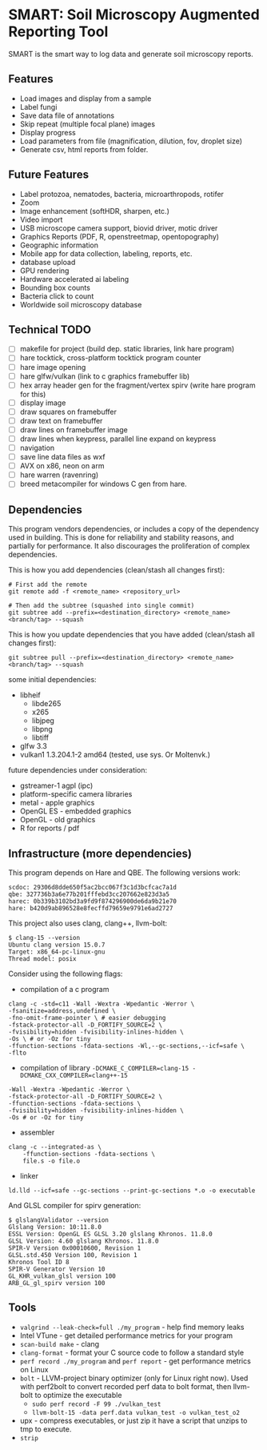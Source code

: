 # SMART: Soil Microscopy Augmented Reporting Tool
SMART is the smart way to log data and generate soil microscopy reports.

## Features
- Load images and display from a sample
- Label fungi
- Save data file of annotations
- Skip repeat (multiple focal plane) images
- Display progress
- Load parameters from file (magnification, dilution, fov, droplet size)
- Generate csv, html reports from folder.

## Future Features
- Label protozoa, nematodes, bacteria, microarthropods, rotifer  
- Zoom
- Image enhancement (softHDR, sharpen, etc.)
- Video import
- USB microscope camera support, biovid driver, motic driver
- Graphics Reports (PDF, R, openstreetmap, opentopography)
- Geographic information
- Mobile app for data collection, labeling, reports, etc.
- database upload
- GPU rendering
- Hardware accelerated ai labeling
- Bounding box counts
- Bacteria click to count
- Worldwide soil microscopy database

## Technical TODO
- [ ] makefile for project (build dep. static libraries, link hare program)
- [ ] hare tocktick, cross-platform tocktick program counter
- [ ] hare image opening
- [ ] hare glfw/vulkan (link to c graphics framebuffer lib)
- [ ] hex array header gen for the fragment/vertex spirv (write hare program for this)
- [ ] display image
- [ ] draw squares on framebuffer
- [ ] draw text on framebuffer
- [ ] draw lines on framebuffer image
- [ ] draw lines when keypress, parallel line expand on keypress
- [ ] navigation
- [ ] save line data files as wxf
- [ ] AVX on x86, neon on arm
- [ ] hare warren (ravenring)
- [ ] breed metacompiler for windows C gen from hare.

## Dependencies
This program vendors dependencies, or includes a copy of the dependency used in building. This is done for reliability and stability reasons, and partially for performance. It also discourages the proliferation of complex dependencies.

This is how you add dependencies (clean/stash all changes first):
```
# First add the remote
git remote add -f <remote_name> <repository_url>

# Then add the subtree (squashed into single commit)
git subtree add --prefix=<destination_directory> <remote_name> <branch/tag> --squash
```

This is how you update dependencies that you have added (clean/stash all changes first):
```
git subtree pull --prefix=<destination_directory> <remote_name> <branch/tag> --squash
```

some initial dependencies:
- libheif
	- libde265
	- x265
	- libjpeg
	- libpng
	- libtiff
- glfw 3.3
- vulkan1 1.3.204.1-2 amd64 (tested, use sys. Or Moltenvk.)


future dependencies under consideration:
- gstreamer-1 agpl (ipc)
- platform-specific camera libraries
- metal - apple graphics
- OpenGL ES - embedded graphics
- OpenGL - old graphics
- R for reports / pdf

## Infrastructure (more dependencies)
This program depends on Hare and QBE. The following versions work:
```
scdoc: 29306d8dde650f5ac2bcc067f3c1d3bcfcac7a1d
qbe: 327736b3a6e77b201fffebd3cc207662e823d3a5
harec: 0b339b3102bd3a9fd9f874296900de6da9b21e70
hare: b420d9ab896528e8fecffd79659e9791e6ad2727
```

This project also uses clang, clang++, llvm-bolt:
```
$ clang-15 --version
Ubuntu clang version 15.0.7
Target: x86_64-pc-linux-gnu
Thread model: posix
```

Consider using the following flags:
- compilation of a c program
```
clang -c -std=c11 -Wall -Wextra -Wpedantic -Werror \
-fsanitize=address,undefined \
-fno-omit-frame-pointer \ # easier debugging
-fstack-protector-all -D_FORTIFY_SOURCE=2 \
-fvisibility=hidden -fvisibility-inlines-hidden \
-Os \ # or -Oz for tiny
-ffunction-sections -fdata-sections -Wl,--gc-sections,--icf=safe \
-flto
```
- compilation of library `-DCMAKE_C_COMPILER=clang-15 -DCMAKE_CXX_COMPILER=clang++-15`
```
-Wall -Wextra -Wpedantic -Werror \
-fstack-protector-all -D_FORTIFY_SOURCE=2 \
-ffunction-sections -fdata-sections \
-fvisibility=hidden -fvisibility-inlines-hidden \
-Os # or -Oz for tiny
```
- assembler
```
clang -c --integrated-as \
    -ffunction-sections -fdata-sections \
    file.s -o file.o
```
- linker
```
ld.lld --icf=safe --gc-sections --print-gc-sections *.o -o executable
```

And GLSL compiler for spirv generation:
```
$ glslangValidator --version
Glslang Version: 10:11.8.0
ESSL Version: OpenGL ES GLSL 3.20 glslang Khronos. 11.8.0
GLSL Version: 4.60 glslang Khronos. 11.8.0
SPIR-V Version 0x00010600, Revision 1
GLSL.std.450 Version 100, Revision 1
Khronos Tool ID 8
SPIR-V Generator Version 10
GL_KHR_vulkan_glsl version 100
ARB_GL_gl_spirv version 100
```

## Tools
- `valgrind --leak-check=full ./my_program` - help find memory leaks
- Intel VTune - get detailed performance metrics for your program
- `scan-build make` - clang 
- `clang-format` - format your C source code to follow a standard style
- `perf record ./my_program` and `perf report` - get performance metrics on Linux
- `bolt` - LLVM-project binary optimizer (only for Linux right now). Used with perf2bolt to convert recorded perf data to bolt format, then llvm-bolt to optimize the executable
	- `sudo perf record -F 99 ./vulkan_test`
	- `llvm-bolt-15 -data perf.data vulkan_test -o vulkan_test_o2`
- upx - compress executables, or just zip it have a script that unzips to tmp to execute.
- `strip`
